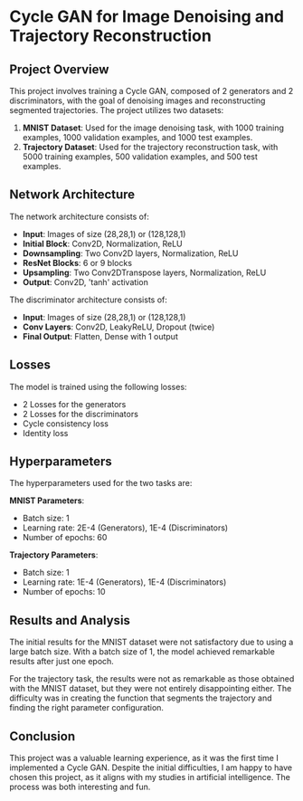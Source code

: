 # Cycle GAN for Image Denoising and Trajectory Reconstruction

## Project Overview
This project involves training a Cycle GAN, composed of 2 generators and 2 discriminators, with the goal of denoising images and reconstructing segmented trajectories. The project utilizes two datasets:

1. **MNIST Dataset**: Used for the image denoising task, with 1000 training examples, 1000 validation examples, and 1000 test examples.
2. **Trajectory Dataset**: Used for the trajectory reconstruction task, with 5000 training examples, 500 validation examples, and 500 test examples.

## Network Architecture
The network architecture consists of:

- **Input**: Images of size (28,28,1) or (128,128,1)
- **Initial Block**: Conv2D, Normalization, ReLU
- **Downsampling**: Two Conv2D layers, Normalization, ReLU
- **ResNet Blocks**: 6 or 9 blocks
- **Upsampling**: Two Conv2DTranspose layers, Normalization, ReLU
- **Output**: Conv2D, 'tanh' activation

The discriminator architecture consists of:
- **Input**: Images of size (28,28,1) or (128,128,1)
- **Conv Layers**: Conv2D, LeakyReLU, Dropout (twice)
- **Final Output**: Flatten, Dense with 1 output

## Losses
The model is trained using the following losses:
- 2 Losses for the generators
- 2 Losses for the discriminators
- Cycle consistency loss
- Identity loss

## Hyperparameters
The hyperparameters used for the two tasks are:

**MNIST Parameters**:
- Batch size: 1
- Learning rate: 2E-4 (Generators), 1E-4 (Discriminators)
- Number of epochs: 60

**Trajectory Parameters**:
- Batch size: 1
- Learning rate: 1E-4 (Generators), 1E-4 (Discriminators)
- Number of epochs: 10

## Results and Analysis
The initial results for the MNIST dataset were not satisfactory due to using a large batch size. With a batch size of 1, the model achieved remarkable results after just one epoch.

For the trajectory task, the results were not as remarkable as those obtained with the MNIST dataset, but they were not entirely disappointing either. The difficulty was in creating the function that segments the trajectory and finding the right parameter configuration.

## Conclusion
This project was a valuable learning experience, as it was the first time I implemented a Cycle GAN. Despite the initial difficulties, I am happy to have chosen this project, as it aligns with my studies in artificial intelligence. The process was both interesting and fun.

